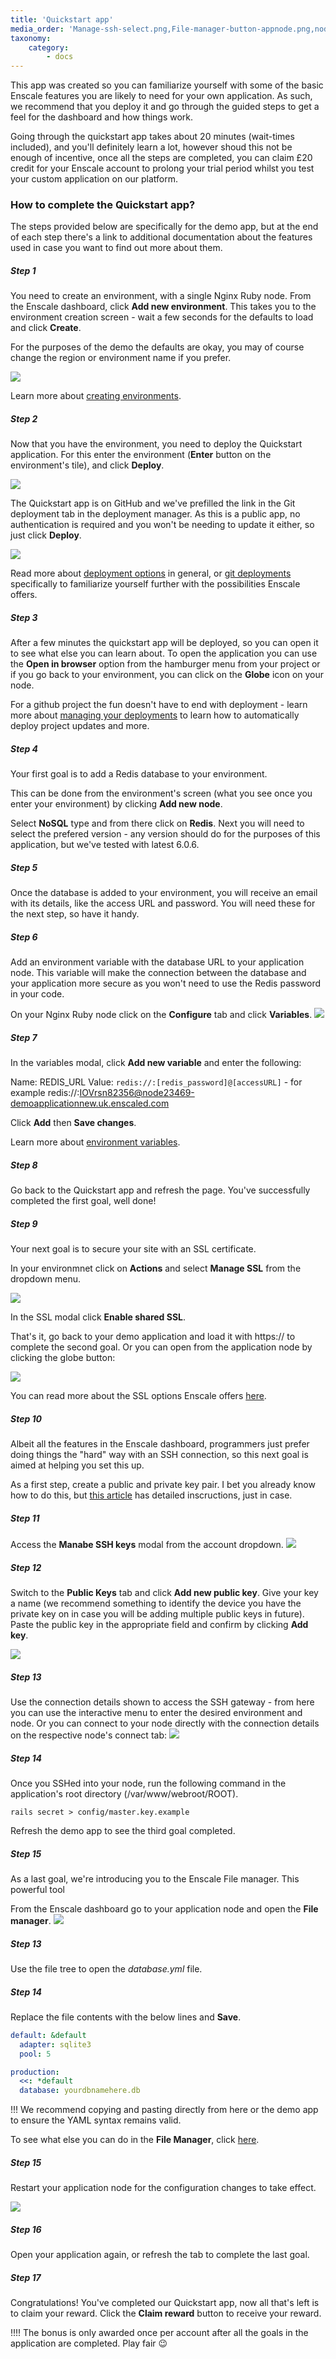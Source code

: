 ```yaml
---
title: 'Quickstart app'
media_order: 'Manage-ssh-select.png,File-manager-button-appnode.png,node-restart.png,connect-connection-details.png,Create-environment-screen.JPG,Deploy-button.png,Deployments-gittab.JPG,Configure-tab-variables.png,Actions-ManageSSL.png,Node-open-in-browser.png,SSH-add-public-key.png'
taxonomy:
    category:
        - docs
---
```


This app was created so you can familiarize yourself with some of the basic Enscale features you are likely to need for your own application. As such, we recommend that you deploy it and go through the guided steps to get a feel for the dashboard and how things work.

Going through the quickstart app takes about 20 minutes (wait-times included), and you'll definitely learn a lot, however shoud this not be enough of incentive, once all the steps are completed, you can claim £20 credit for your Enscale account to prolong your trial period whilst you test your custom application on our platform.

### How to complete the Quickstart app?

The steps provided below are specifically for the demo app, but at the end of each step there's a link to additional documentation about the features used in case you want to find out more about them.

##### Step 1

You need to create an environment, with a single Nginx Ruby node. From the Enscale dashboard, click **Add new environment**. This takes you to the environment creation screen - wait a few seconds for the defaults to load and click **Create**. 

For the purposes of the demo the defaults are okay, you may of course change the region or environment name if you prefer.

![](Create-environment-screen.JPG)

Learn more about [creating environments](/getting-started/create-environment).

##### Step 2

Now that you have the environment, you need to deploy the Quickstart application. For this enter the environment (**Enter** button on the environment's tile), and click **Deploy**.

![](Deploy-button.png)

The Quickstart app is on GitHub and we've prefilled the link in the Git deployment tab in the deployment manager. As this is a public app, no authentication is required and you won't be needing to update it either, so just click **Deploy**.

![](Deployments-gittab.JPG)

Read more about [deployment options](/deployments) in general, or [git deployments](/deployments/git) specifically to familiarize yourself further with the possibilities Enscale offers.

##### Step 3

After a few minutes the quickstart app will be deployed, so you can open it to see what else you can learn about. To open the application you can use the **Open in browser** option from the hamburger menu from your project or if you go back to your environment, you can click on the **Globe** icon on your node. 

For a github project the fun doesn't have to end with deployment - learn more about [managing your deployments](/deployments/deployment-manager) to learn how to automatically deploy project updates and more.

##### Step 4

Your first goal is to add a Redis database to your environment.

This can be done from the environment's screen (what you see once you enter your environment) by clicking **Add new node**. 

Select **NoSQL** type and from there click on **Redis**. Next you will need to select the prefered version - any version should do for the purposes of this application, but we've tested with latest 6.0.6.

##### Step 5

Once the database is added to your environment, you will receive an email with its details, like the access URL and password. You will need these for the next step, so have it handy.

##### Step 6

Add an environment variable with the database URL to your application node. This variable will make the connection between the database and your application more secure as you won't need to use the Redis password in your code.

On your Nginx Ruby node click on the **Configure** tab and click **Variables**. 
![](Configure-tab-variables.png)

##### Step 7

In the variables modal, click **Add new variable** and enter the following:

Name: REDIS_URL
Value: `redis://:[redis_password]@[accessURL]` - for example redis://:IOVrsn82356@node23469-demoapplicationnew.uk.enscaled.com

Click **Add** then **Save changes**.

Learn more about [environment variables](/features/environment-variables).

##### Step 8

Go back to the Quickstart app and refresh the page. You've successfully completed the first goal, well done!

##### Step 9

Your next goal is to secure your site with an SSL certificate.

In your environmnet click on **Actions** and select **Manage SSL** from the dropdown menu. 

![](Actions-ManageSSL.png)

In the SSL modal click **Enable shared SSL**.

That's it, go back to your demo application and load it with https:// to complete the second goal. Or you can open from the application node by clicking the globe button:

![](Node-open-in-browser.png)

You can read more about the SSL options Enscale offers [here](/features/ssl-certificates). 

##### Step 10

Albeit all the features in the Enscale dashboard, programmers just prefer doing things the "hard" way with an SSH connection, so this next goal is aimed at helping you set this up.

As a first step, create a public and private key pair. I bet you already know how to do this, but [this article](/access/generate-ssh-key) has detailed inscructions, just in case.

##### Step 11

Access the **Manabe SSH keys** modal from the account dropdown.
![](Manage-ssh-select.png)

##### Step 12

Switch to the **Public Keys** tab and click **Add new public key**. Give your key a name (we recommend something to identify the device you have the private key on in case you will be adding multiple public keys in future). Paste the public key in the appropriate field and confirm by clicking **Add key**.

![](SSH-add-public-key.png)

##### Step 13

Use the connection details shown to access the SSH gateway - from here you can use the interactive menu to enter the desired environment and node. Or you can connect to your node directly with the connection details on the respective node's connect tab:
![](connect-connection-details.png)

##### Step 14

Once you SSHed into your node, run the following command in the application's root directory (/var/www/webroot/ROOT).

`rails secret > config/master.key.example`

Refresh the demo app to see the third goal completed.

##### Step 15

As a last goal, we're introducing you to the Enscale File manager. This powerful tool  

From the Enscale dashboard go to your application node and open the **File manager**.
![](File-manager-button-appnode.png)

##### Step 13

Use the file tree to open the *database.yml* file.

##### Step 14

Replace the file contents with the below lines and **Save**.
```yaml
default: &default
  adapter: sqlite3
  pool: 5

production:
  <<: *default
  database: yourdbnamehere.db
```

!!! We recommend copying and pasting directly from here or the demo app to ensure the YAML syntax remains valid.

To see what else you can do in the **File Manager**, click [here](/features/file-manager).

##### Step 15

Restart your application node for the configuration changes to take effect.

![](node-restart.png)

##### Step 16

Open your application again, or refresh the tab to complete the last goal.

##### Step 17

Congratulations! You've completed our Quickstart app, now all that's left is to claim your reward. Click the **Claim reward** button to receive your reward.

!!!! The bonus is only awarded once per account after all the goals in the application are completed. Play fair &#128521;
